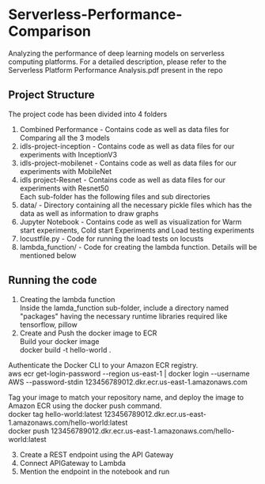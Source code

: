 # Serverless-Performance-Comparison

Analyzing the performance of deep learning models on serverless computing platforms. For a detailed description, please refer to the Serverless Platform Performance Analysis.pdf present in the repo    

## Project Structure     
The project code has been divided into 4 folders    
1. Combined Performance - Contains code as well as data files for Comparing all the 3 models    
2. idls-project-inception - Contains code as well as data files for our experiments with InceptionV3    
3. idls-project-mobilenet - Contains code as well as data files for our experiments with MobileNet    
4. idls project-Resnet - Contains code as well as data files for our experiments with Resnet50    
Each sub-folder has the following files and sub directories
1. data/ - Directory containing all the necessary pickle files which has the data as well as information to draw graphs     
2. Jupyter Notebook - Contains code as well as visualization for Warm start experiments, Cold start Experiments and Load testing experiments    
3. locustfile.py - Code for running the load tests on locusts    
4. lambda_function/ - Code for creating the lambda function. Details will be mentioned below    

## Running the code    
1. Creating the lambda function    
Inside the lamda_function sub-folder, include a directory named "packages" having the necessary runtime libraries required like tensorflow, pillow    
2. Create and Push the docker image to ECR    
Build your docker image    
docker build -t hello-world .   
    
Authenticate the Docker CLI to your Amazon ECR registry.    
aws ecr get-login-password --region us-east-1 | docker login --username AWS --password-stdin 123456789012.dkr.ecr.us-east-1.amazonaws.com    
    
Tag your image to match your repository name, and deploy the image to Amazon ECR using the docker push command.     
docker tag  hello-world:latest 123456789012.dkr.ecr.us-east-1.amazonaws.com/hello-world:latest    
docker push 123456789012.dkr.ecr.us-east-1.amazonaws.com/hello-world:latest        
    
3. Create a REST endpoint using the API Gateway    
4. Connect APIGateway to Lambda    
5. Mention the endpoint in the notebook and run    



